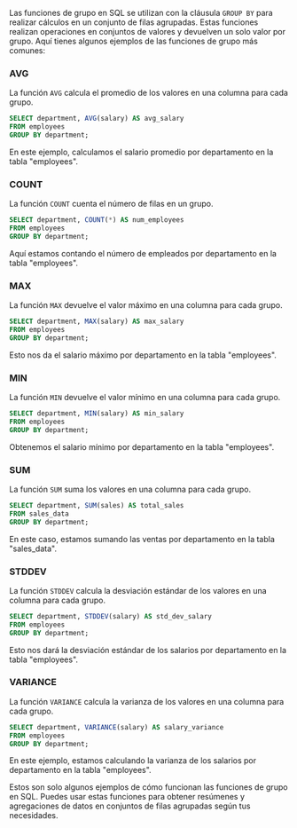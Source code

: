 Las funciones de grupo en SQL se utilizan con la cláusula `GROUP BY` para realizar cálculos en un conjunto de filas agrupadas. Estas funciones realizan operaciones en conjuntos de valores y devuelven un solo valor por grupo. Aquí tienes algunos ejemplos de las funciones de grupo más comunes:

### AVG
La función `AVG` calcula el promedio de los valores en una columna para cada grupo.

```sql
SELECT department, AVG(salary) AS avg_salary
FROM employees
GROUP BY department;
```

En este ejemplo, calculamos el salario promedio por departamento en la tabla "employees".

### COUNT
La función `COUNT` cuenta el número de filas en un grupo.

```sql
SELECT department, COUNT(*) AS num_employees
FROM employees
GROUP BY department;
```

Aquí estamos contando el número de empleados por departamento en la tabla "employees".

### MAX
La función `MAX` devuelve el valor máximo en una columna para cada grupo.

```sql
SELECT department, MAX(salary) AS max_salary
FROM employees
GROUP BY department;
```

Esto nos da el salario máximo por departamento en la tabla "employees".

### MIN
La función `MIN` devuelve el valor mínimo en una columna para cada grupo.

```sql
SELECT department, MIN(salary) AS min_salary
FROM employees
GROUP BY department;
```

Obtenemos el salario mínimo por departamento en la tabla "employees".

### SUM
La función `SUM` suma los valores en una columna para cada grupo.

```sql
SELECT department, SUM(sales) AS total_sales
FROM sales_data
GROUP BY department;
```

En este caso, estamos sumando las ventas por departamento en la tabla "sales_data".

### STDDEV
La función `STDDEV` calcula la desviación estándar de los valores en una columna para cada grupo.

```sql
SELECT department, STDDEV(salary) AS std_dev_salary
FROM employees
GROUP BY department;
```

Esto nos dará la desviación estándar de los salarios por departamento en la tabla "employees".

### VARIANCE
La función `VARIANCE` calcula la varianza de los valores en una columna para cada grupo.

```sql
SELECT department, VARIANCE(salary) AS salary_variance
FROM employees
GROUP BY department;
```

En este ejemplo, estamos calculando la varianza de los salarios por departamento en la tabla "employees".

Estos son solo algunos ejemplos de cómo funcionan las funciones de grupo en SQL. Puedes usar estas funciones para obtener resúmenes y agregaciones de datos en conjuntos de filas agrupadas según tus necesidades.